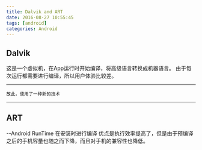 ```yaml
---
title: Dalvik and ART
date: 2016-08-27 10:55:45
tags: [android]
categories: Android
---
```

## Dalvik
这是一个虚拟机，在App运行时开始编译，将高级语言转换成机器语言。
由于每次运行都需要进行编译，所以用户体验比较差。



-------------------------
	故此，使用了一种新的技术
-------------------------

## ART
--Android RunTime
在安装时进行编译
优点是执行效率提高了，但是由于预编译之后的手机容量也随之而下降，而且对手机的兼容性也降低。